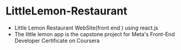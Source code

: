 # LittleLemon-Restaurant
- Little Lemon Restaurant WebSite(front end )  using react.js
- The little lemon app is the capstone project for Meta's Front-End Developer Certificate on Coursera
